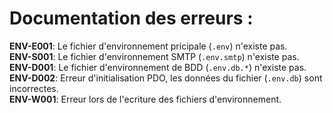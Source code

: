 # Documentation des erreurs :

**ENV-E001**: Le fichier d'environnement pricipale (`.env`) n'existe pas.  
**ENV-S001**: Le fichier d'environnement SMTP (`.env.smtp`) n'existe pas.  
**ENV-D001**: Le fichier d'environnement de BDD (`.env.db.*`) n'existe pas.  
**ENV-D002**: Erreur d'initialisation PDO, les données du fichier (`.env.db`) sont incorrectes.  
**ENV-W001**: Erreur lors de l'ecriture des fichiers d'environnement.  
